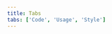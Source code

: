 ```yaml
---
title: Tabs
tabs: ['Code', 'Usage', 'Style']
---
```



<component
    name="Tabs"
    component="tabs"
    variation="tabs"
    experimental="true"
    hasReactVersion="true"
    hasVueVersion="tabs--default"
    >
</component>
<component-docs component="tabs" experimental="true"></component-docs>

